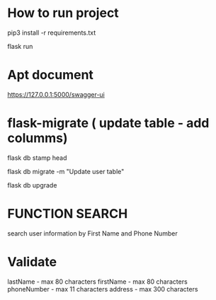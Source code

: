 # How to run project

pip3 install -r requirements.txt

flask run

# Apt document 

https://127.0.0.1:5000/swagger-ui

# flask-migrate ( update table - add columms)

flask db stamp head

flask db migrate -m "Update user table"

flask db upgrade  

# FUNCTION SEARCH

search user information by First Name and Phone Number

# Validate

lastName - max 80 characters
firstName - max 80 characters
phoneNumber - max 11 characters
address - max 300 characters
